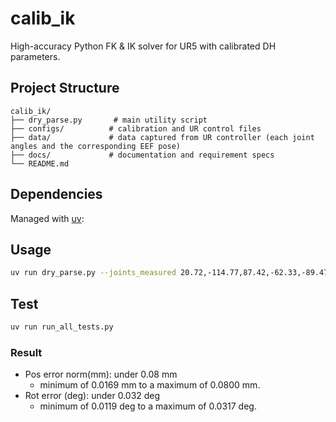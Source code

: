 # calib_ik

High-accuracy Python FK & IK solver for UR5 with calibrated DH parameters.

## Project Structure

```
calib_ik/
├── dry_parse.py       # main utility script
├── configs/          # calibration and UR control files
├── data/             # data captured from UR controller (each joint angles and the corresponding EEF pose)
├── docs/             # documentation and requirement specs
└── README.md
```


## Dependencies

Managed with [uv](https://github.com/astral-sh/uv):


## Usage

```bash
uv run dry_parse.py --joints_measured 20.72,-114.77,87.42,-62.33,-89.47,-68.88,-205.16,-220.39,628.03,0.018,3.137,-0.002
```

## Test

```bash
uv run run_all_tests.py
```


### Result
- Pos error norm(mm): under 0.08 mm
    - minimum of 0.0169 mm to a maximum of 0.0800 mm.
- Rot error (deg): under 0.032 deg
    - minimum of 0.0119 deg to a maximum of 0.0317 deg.

